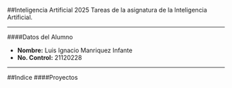 ##Inteligencia Artificial 2025
Tareas de la asignatura de la Inteligencia Artificial.

---
####Datos del Alumno
- **Nombre:** Luis Ignacio Manriquez Infante
- **No. Control:** 21120228

---
##Indice
####Proyectos

